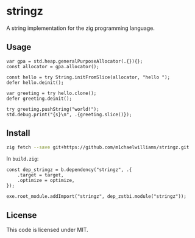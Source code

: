 # stringz

A string implementation for the zig programming language.

## Usage

```zig
var gpa = std.heap.generalPurposeAllocator(.{}){};
const allocator = gpa.allocator();

const hello = try String.initFromSlice(allocator, "hello ");
defer hello.deinit();

var greeting = try hello.clone();
defer greeting.deinit();

try greeting.pushString("world!");
std.debug.print("{s}\n", .{greeting.slice()});
```

## Install

```bash
zig fetch --save git+https://github.com/m1chaelwilliams/stringz.git
```

In `build.zig`:

```zig
const dep_stringz = b.dependency("stringz", .{
    .target = target,
    .optimize = optimize,
});

exe.root_module.addImport("stringz", dep_zstbi.module("stringz"));
```

## License

This code is licensed under MIT.

